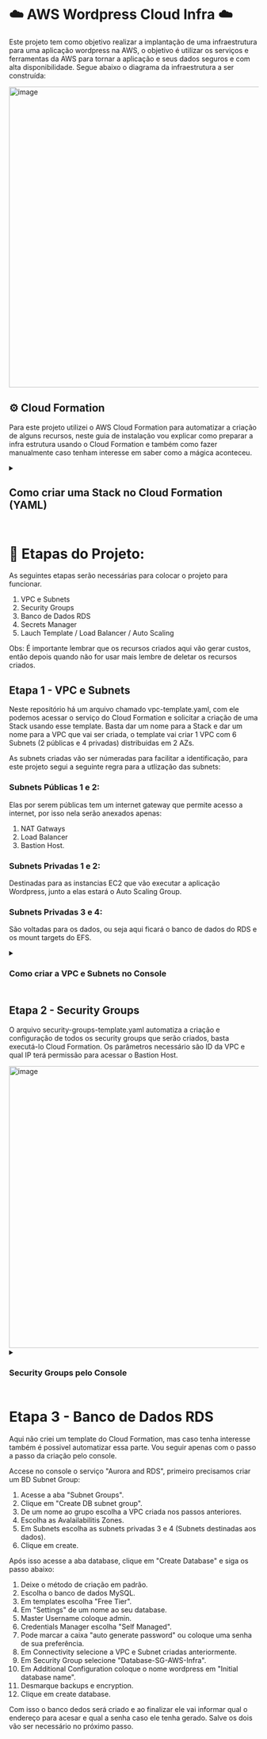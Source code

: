 # ☁️ AWS Wordpress Cloud Infra ☁️

Este projeto tem como objetivo realizar a implantação de uma infraestrutura para uma aplicação wordpress na AWS, o objetivo é utilizar os serviços e ferramentas da AWS para tornar a aplicação e seus dados seguros e com alta disponibilidade. Segue abaixo o diagrama da infraestrutura a ser construída:

<img width="1381" height="607" alt="image" src="https://github.com/user-attachments/assets/74b1015d-c4a6-432a-bbb2-5e28a8694bb8" />

## ⚙️ Cloud Formation
Para este projeto utilizei o AWS Cloud Formation para automatizar a criação de alguns recursos, neste guia de instalação vou explicar como preparar a infra estrutura usando o Cloud Formation e também como fazer manualmente caso tenham interesse em saber como a mágica aconteceu.

<details>
    <summary><h2>Como criar uma Stack no Cloud Formation (YAML)<h2/></summary>
    
No console da AWS procure pelo serviço Cloud Formation, ao clicar nele será recepcionado com uma tela semelhante a imagem a abaixo, onde poderá clickar em "Create Stack":

<img width="1302" height="289" alt="image" src="https://github.com/user-attachments/assets/67080af4-e625-4e2c-aefe-92cf424b070d" />

Na tela seguinte selecione a opção "Choose an existing template", depois "Upload a template file", então click em "Choose File" e selecione o template que deseja executar.

<img width="1400" height="690" alt="image" src="https://github.com/user-attachments/assets/5bac44ee-e870-4ff1-9574-323e844ed3a4" />

Avance para a próxima tela, dê um nome para a Stack e preencha os parametros solicitados caso haja.

Feito isso o resto é opcional, recomendo dar uma lida nas opções, mas pode deixar no padrão se quiser.

<img width="1387" height="475" alt="image" src="https://github.com/user-attachments/assets/f1f467ec-02d8-4adc-8c54-920d3e5596ff" />
</details>

# 📝 Etapas do Projeto:
As seguintes etapas serão necessárias para colocar o projeto para funcionar.

1. VPC e Subnets
2. Security Groups
3. Banco de Dados RDS
4. Secrets Manager
5. Lauch Template / Load Balancer / Auto Scaling 

Obs: É importante lembrar que os recursos criados aqui vão gerar custos, então depois quando não for usar mais lembre de deletar os recursos criados.

## Etapa 1 - VPC e Subnets
Neste repositório há um arquivo chamado vpc-template.yaml, com ele podemos acessar o serviço do Cloud Formation e solicitar a criação de uma Stack usando esse template.
Basta dar um nome para a Stack e dar um nome para a VPC que vai ser criada, o template vai criar 1 VPC com 6 Subnets (2 públicas e 4 privadas) distribuidas em 2 AZs.

As subnets criadas vão ser númeradas para facilitar a identificação, para este projeto segui a seguinte regra para a utlização das subnets:

### Subnets Públicas 1 e 2:
Elas por serem públicas tem um internet gateway que permite acesso a internet, por isso nela serão anexados apenas:

1. NAT Gatways
2. Load Balancer
3. Bastion Host.

### Subnets Privadas 1 e 2:
Destinadas para as instancias EC2 que vão executar a aplicação Wordpress, junto a elas estará o Auto Scaling Group.

### Subnets Privadas 3 e 4: 
São voltadas para os dados, ou seja aqui ficará o banco de dados do RDS e os mount targets do EFS.


<details>
    <summary><h3>Como criar a VPC e Subnets no Console<h3></summary>

A AWS oferece um forma de automatizar isso, basta acessar a página do serviço VPC, acessar a aba VPCs ou Your VPCs e então clicar em criar VPC.

<img width="791" height="161" alt="image" src="https://github.com/user-attachments/assets/02d2bc60-6e2b-472c-9744-96b156503b33" />

Então siga os passos abaixo:

1. Selecine VPC and more
2. Coloque um nome para a VPC por exemplo AWS-Infra
3. No item "Number of private subnets" selecione 4
4. Em "NAT gateways ($)" selecione 1 per AZ
5. Em VPC endpoints selecione None
6. Clique em "Create VPC"

Com isso será criado a VPC com 2 subnets públicas cada uma com 1 NAT Gateway, 2 subnets privadas que serão usadas pelas instancias ec2 criadas pelo Auto Scaling e mais 2 subnets privadas destinadas para o banco de dados RDS e para montar o sistema de arquivos EFS.

</details>

## Etapa 2 - Security Groups
O arquivo security-groups-template.yaml automatiza a criação e configuração de todos os security groups que serão criados, basta executá-lo Cloud Formation.
Os parâmetros necessário são ID da VPC e qual IP terá permissão para acessar o Bastion Host.

<img width="1396" height="569" alt="image" src="https://github.com/user-attachments/assets/d855a761-ee7d-4363-b88e-7e65217c6afd" />

<details>
<summary><h3>Security Groups pelo Console<h3/></summary>
    
Os grupos de segurança são um dos pricinpais componentes para o funcionamento da infrastutura, sem eles basicamente não haveria comunicação entre os diferentes serviços, o ideal é isolar os pricipais recursos em security groups diferentes e só liberar acesso aos grupos necessários e apenas aos recursos necessários.

1. Bastion-SG-AWS-Infra
2. LoadBalancer-SG-AWS-Infra
3. Instance-SG-AWS-Infra
4. Database-SG-AWS-Infra
5. EFS-SG-AWS-Infra

### 1 - Bastion Security Group
O Bastion será o meio disponibilizado para acessar as instancias privadas via SSH, basicamente será uma instancia EC2 que servirá como ponte. Para isso precisamos criar um regra de entrada que permita acesso na porta 22 de preferencia litando apenas ao seu IP, dessa forma só você poderá acessar o Bastion, a regra de entrada ficará como na imagem abaixo:

<img width="896" height="348" alt="image" src="https://github.com/user-attachments/assets/271da61c-d069-4bbb-bdea-acf5a9f926c5" />

### 2 - Load Balancer Security Group
Esse security group será resposável por permitir acesso HTTP ao Load Balancer de qualquer endereço IPv4. A regra ficará como demonstrado na imagem abaixo:

<img width="896" height="348" alt="image" src="https://github.com/user-attachments/assets/ec247420-07e1-4f3f-8172-905244bd5637" />

### 3 - Instance Security Group
Security Group para as instancias EC2 que conterão a aplicação Wordpress, nela serão criada duas regras de entrada uma para SSH permitindo acesso para o grupo do Bastion e uma HTTP permitndo acesso do Load Balancer. Ficando da seguinte forma:

<img width="896" height="576" alt="image" src="https://github.com/user-attachments/assets/eaaa08f3-faa9-401b-938f-acbb6cbe5b59" />

## 4 - Banco de Dados RDS
Esse security group libera acesso ao mysql para as instancias EC2 do worpress:

<img width="903" height="307" alt="image" src="https://github.com/user-attachments/assets/dbc07304-af3c-4941-8569-65692e0c8005" />

## 5 - Sistema de arquivos EFS
Security Group para liberar acesso das instancias EC2 usarem o sistema de arquivos do EFS.

<img width="903" height="307" alt="image" src="https://github.com/user-attachments/assets/953d2096-cfff-4c45-a517-a46e544d08e0" />

</details>

# Etapa 3 - Banco de Dados RDS
Aqui não criei um template do Cloud Formation, mas caso tenha interesse também é possivel automatizar essa parte.
Vou seguir apenas com o passo a passo da criação pelo console.

Accese no console o serviço "Aurora and RDS", primeiro precisamos criar um BD Subnet Group:

1. Acesse a aba "Subnet Groups".
2. Clique em "Create DB subnet group".
3. De um nome ao grupo escolha a VPC criada nos passos anteriores.
4. Escolha as Avalailabilitis Zones.
5. Em Subnets escolha as subnets privadas 3 e 4 (Subnets destinadas aos dados).
6. Clique em create.

Após isso acesse a aba database, clique em "Create Database" e siga os passo abaixo:

1. Deixe o método de criação em padrão.
2. Escolha o banco de dados MySQL.
3. Em templates escolha "Free Tier".
4. Em "Settings" de um nome ao seu database.
5. Master Username coloque admin.
6. Credentials Manager escolha "Self Managed".
7. Pode marcar a caixa "auto generate password" ou coloque uma senha de sua preferência.
8. Em Connectivity selecione a VPC e Subnet criadas anteriormente.
9. Em Security Group selecione "Database-SG-AWS-Infra".
10. Em Additional Configuration coloque o nome wordpress em "Initial database name".
11. Desmarque backups e encryption.
12. Clique em create database.

Com isso o banco dedos será criado e ao finalizar ele vai informar qual o endereço para acesar e qual a senha caso ele tenha gerado. 
Salve os dois vão ser necessário no próximo passo.
